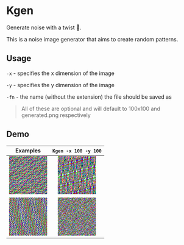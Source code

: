 # Kgen

Generate noise with a twist 🤨.

This is a noise image generator that aims to create random patterns.

## Usage

`-x` - specifies the x dimension of the image

`-y` - specifies the y dimension of the image

`-fn` - the name (without the extension) the file should be saved as

> All of these are optional and will default to 100x100 and generated.png respectively

## Demo

| Examples | `Kgen -x 100 -y 100` |
|:------------------------------:|:------------------------------:|
| ![Demo1 Image](demo/demo1.png) | ![Demo2 Image](demo/demo2.png) |
| ![Demo3 Image](demo/demo3.png) | ![Demo4 Image](demo/demo4.png) |